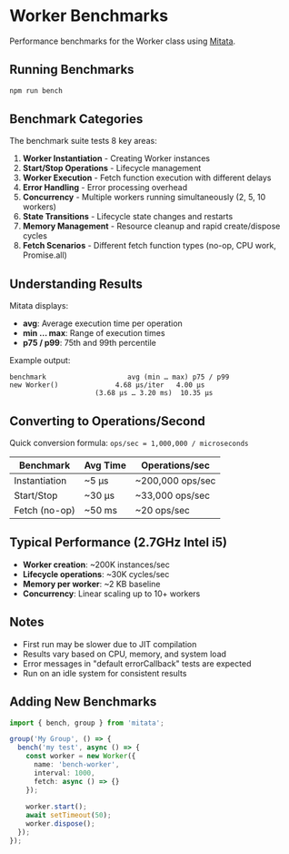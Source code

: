 # Worker Benchmarks

Performance benchmarks for the Worker class using [Mitata](https://github.com/evanwashere/mitata).

## Running Benchmarks

```bash
npm run bench
```

## Benchmark Categories

The benchmark suite tests 8 key areas:

1. **Worker Instantiation** - Creating Worker instances
2. **Start/Stop Operations** - Lifecycle management
3. **Worker Execution** - Fetch function execution with different delays
4. **Error Handling** - Error processing overhead
5. **Concurrency** - Multiple workers running simultaneously (2, 5, 10 workers)
6. **State Transitions** - Lifecycle state changes and restarts
7. **Memory Management** - Resource cleanup and rapid create/dispose cycles
8. **Fetch Scenarios** - Different fetch function types (no-op, CPU work, Promise.all)

## Understanding Results

Mitata displays:
- **avg**: Average execution time per operation
- **min … max**: Range of execution times
- **p75 / p99**: 75th and 99th percentile

Example output:
```
benchmark                    avg (min … max) p75 / p99
new Worker()              4.68 µs/iter   4.00 µs
                     (3.68 µs … 3.20 ms)  10.35 µs
```

## Converting to Operations/Second

Quick conversion formula: `ops/sec = 1,000,000 / microseconds`

| Benchmark | Avg Time | Operations/sec |
|-----------|----------|----------------|
| Instantiation | ~5 µs | ~200,000 ops/sec |
| Start/Stop | ~30 µs | ~33,000 ops/sec |
| Fetch (no-op) | ~50 ms | ~20 ops/sec |

## Typical Performance (2.7GHz Intel i5)

- **Worker creation**: ~200K instances/sec
- **Lifecycle operations**: ~30K cycles/sec
- **Memory per worker**: ~2 KB baseline
- **Concurrency**: Linear scaling up to 10+ workers

## Notes

- First run may be slower due to JIT compilation
- Results vary based on CPU, memory, and system load
- Error messages in "default errorCallback" tests are expected
- Run on an idle system for consistent results

## Adding New Benchmarks

```typescript
import { bench, group } from 'mitata';

group('My Group', () => {
  bench('my test', async () => {
    const worker = new Worker({
      name: 'bench-worker',
      interval: 1000,
      fetch: async () => {}
    });
    
    worker.start();
    await setTimeout(50);
    worker.dispose();
  });
});
```

